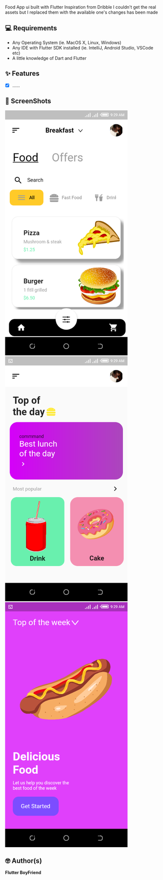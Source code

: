 Food App ui built with Flutter 
Inspiration from Dribble
I couldn't get the real assets but I replaced them with the available one's
changes has been made 


## 💻 Requirements

- Any Operating System (ie. MacOS X, Linux, Windows)
- Any IDE with Flutter SDK installed (ie. IntelliJ, Android Studio, VSCode etc)
- A little knowledge of Dart and Flutter


## ✨ Features
- [x] ......


## 📸 ScreenShots

<!-- <img src="ss/mockup.png"/> -->

<img src="ss/Screenshot_20201022-092924.png" width="400">
<img src="ss/Screenshot_20201022-092933.png" width="400">

 
<img src="ss/Screenshot_20201022-092943.png" width="400">

## 🤓 Author(s)

**Flutter BoyFriend**
